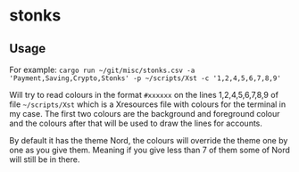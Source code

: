 # stonks
## Usage
For example:
```cargo run ~/git/misc/stonks.csv -a 'Payment,Saving,Crypto,Stonks' -p ~/scripts/Xst -c '1,2,4,5,6,7,8,9'```

Will try to read colours in the format `#xxxxxx` on the lines 1,2,4,5,6,7,8,9 of file `~/scripts/Xst` which is a Xresources file with colours for the terminal in my case.
The first two colours are the background and foreground colour and the colours after that will be used to draw the lines for accounts.

By default it has the theme Nord, the colours will override the theme one by one as you give them.
Meaning if you give less than 7 of them some of Nord will still be in there.
